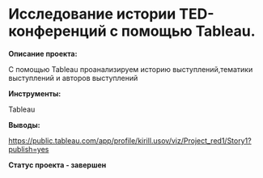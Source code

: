 # Исследование истории TED-конференций с помощью Tableau.

**Описание проекта:**

С помощью Tableau проанализируем историю выступлений,тематики выступлений и авторов выступлений

**Инструменты:**

Tableau

**Выводы:**

https://public.tableau.com/app/profile/kirill.usov/viz/Project_red1/Story1?publish=yes

**Статус проекта - завершен** 
